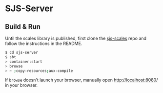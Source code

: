 # SJS-Server #

## Build & Run ##

Until the scales library is published, first clone the [sjs-scales](http://github.com/depauwreu2013/sjs-scales) repo and follow the instructions in the README.

```sh
$ cd sjs-server
$ sbt
> container:start
> browse
> ~ ;copy-resources;aux-compile
```

If `browse` doesn't launch your browser, manually open [http://localhost:8080/](http://localhost:8080/) in your browser.
